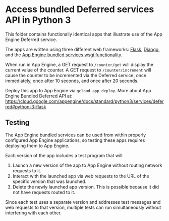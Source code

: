# Access bundled Deferred services API in Python 3

This folder contains functionally identical apps that illustrate
use of the App Engine Deferred service.

The apps are written using three different web frameworks:
[Flask](https://palletsprojects.com/p/flask/),
[Django](https://www.djangoproject.com/), and the [App Engine bundled services
wsgi functionality](https://github.com/GoogleCloudPlatform/appengine-python-standard).

When run in App Engine, a GET request to `/counter/get` will display the
current value of the counter. A GET request to `/counter/increment` will
cause the counter to be incremented via the Deferred service, once immediately,
once after 10 seconds, and once after 20 seconds.

Deploy this app to App Engine via `gcloud app deploy`. More about App Engine
Bundled Deferred API at:
https://cloud.google.com/appengine/docs/standard/python3/services/deferred#python-3-flask

## Testing

The App Engine bundled services can be used from within properly configured App
Engine applications, so testing these apps requires deploying them to App Engine.

Each version of the app includes a test program that will:

1. Launch a new version of the app to App Engine without routing network
requests to it.
1. Interact with the launched app via web requests to the URL of the
specific version that was launched.
1. Delete the newly launched app version. This is possible because it did not
have requests routed to it.

Since each test uses a separate version and addresses test messages and web
requests to that version, multiple tests can run simultaneously without
interfering with each other.
